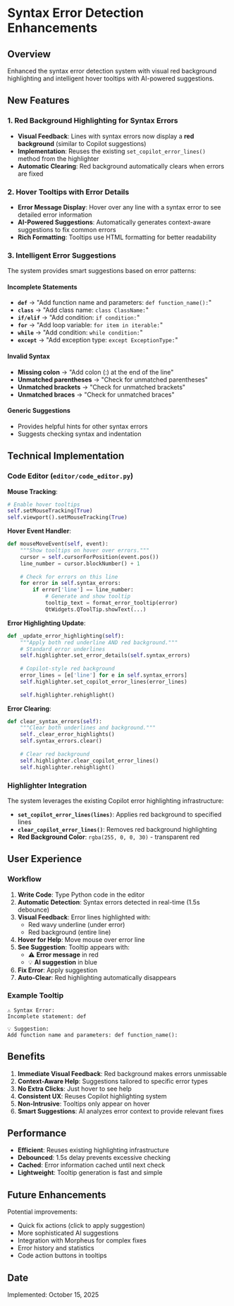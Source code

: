 # Syntax Error Detection Enhancements

## Overview
Enhanced the syntax error detection system with visual red background highlighting and intelligent hover tooltips with AI-powered suggestions.

## New Features

### 1. Red Background Highlighting for Syntax Errors
- **Visual Feedback**: Lines with syntax errors now display a **red background** (similar to Copilot suggestions)
- **Implementation**: Reuses the existing `set_copilot_error_lines()` method from the highlighter
- **Automatic Clearing**: Red background automatically clears when errors are fixed

### 2. Hover Tooltips with Error Details
- **Error Message Display**: Hover over any line with a syntax error to see detailed error information
- **AI-Powered Suggestions**: Automatically generates context-aware suggestions to fix common errors
- **Rich Formatting**: Tooltips use HTML formatting for better readability

### 3. Intelligent Error Suggestions

The system provides smart suggestions based on error patterns:

#### Incomplete Statements
- **`def`** → "Add function name and parameters: `def function_name():`"
- **`class`** → "Add class name: `class ClassName:`"
- **`if/elif`** → "Add condition: `if condition:`"
- **`for`** → "Add loop variable: `for item in iterable:`"
- **`while`** → "Add condition: `while condition:`"
- **`except`** → "Add exception type: `except ExceptionType:`"

#### Invalid Syntax
- **Missing colon** → "Add colon (:) at the end of the line"
- **Unmatched parentheses** → "Check for unmatched parentheses"
- **Unmatched brackets** → "Check for unmatched brackets"
- **Unmatched braces** → "Check for unmatched braces"

#### Generic Suggestions
- Provides helpful hints for other syntax errors
- Suggests checking syntax and indentation

## Technical Implementation

### Code Editor (`editor/code_editor.py`)

**Mouse Tracking**:
```python
# Enable hover tooltips
self.setMouseTracking(True)
self.viewport().setMouseTracking(True)
```

**Hover Event Handler**:
```python
def mouseMoveEvent(self, event):
    """Show tooltips on hover over errors."""
    cursor = self.cursorForPosition(event.pos())
    line_number = cursor.blockNumber() + 1
    
    # Check for errors on this line
    for error in self.syntax_errors:
        if error['line'] == line_number:
            # Generate and show tooltip
            tooltip_text = format_error_tooltip(error)
            QtWidgets.QToolTip.showText(...)
```

**Error Highlighting Update**:
```python
def _update_error_highlighting(self):
    """Apply both red underline AND red background."""
    # Standard error underlines
    self.highlighter.set_error_details(self.syntax_errors)
    
    # Copilot-style red background
    error_lines = [e['line'] for e in self.syntax_errors]
    self.highlighter.set_copilot_error_lines(error_lines)
    
    self.highlighter.rehighlight()
```

**Error Clearing**:
```python
def clear_syntax_errors(self):
    """Clear both underlines and background."""
    self._clear_error_highlights()
    self.syntax_errors.clear()
    
    # Clear red background
    self.highlighter.clear_copilot_error_lines()
    self.highlighter.rehighlight()
```

### Highlighter Integration

The system leverages the existing Copilot error highlighting infrastructure:

- **`set_copilot_error_lines(lines)`**: Applies red background to specified lines
- **`clear_copilot_error_lines()`**: Removes red background highlighting
- **Red Background Color**: `rgba(255, 0, 0, 30)` - transparent red

## User Experience

### Workflow
1. **Write Code**: Type Python code in the editor
2. **Automatic Detection**: Syntax errors detected in real-time (1.5s debounce)
3. **Visual Feedback**: Error lines highlighted with:
   - Red wavy underline (under error)
   - Red background (entire line)
4. **Hover for Help**: Move mouse over error line
5. **See Suggestion**: Tooltip appears with:
   - ⚠ **Error message** in red
   - 💡 **AI suggestion** in blue
6. **Fix Error**: Apply suggestion
7. **Auto-Clear**: Red highlighting automatically disappears

### Example Tooltip

```
⚠ Syntax Error:
Incomplete statement: def

💡 Suggestion:
Add function name and parameters: def function_name():
```

## Benefits

1. **Immediate Visual Feedback**: Red background makes errors unmissable
2. **Context-Aware Help**: Suggestions tailored to specific error types
3. **No Extra Clicks**: Just hover to see help
4. **Consistent UX**: Reuses Copilot highlighting system
5. **Non-Intrusive**: Tooltips only appear on hover
6. **Smart Suggestions**: AI analyzes error context to provide relevant fixes

## Performance

- **Efficient**: Reuses existing highlighting infrastructure
- **Debounced**: 1.5s delay prevents excessive checking
- **Cached**: Error information cached until next check
- **Lightweight**: Tooltip generation is fast and simple

## Future Enhancements

Potential improvements:
- Quick fix actions (click to apply suggestion)
- More sophisticated AI suggestions
- Integration with Morpheus for complex fixes
- Error history and statistics
- Code action buttons in tooltips

## Date
Implemented: October 15, 2025
